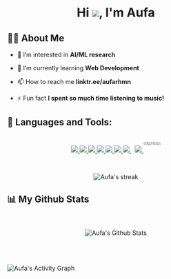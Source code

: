 <h1 align="center">Hi <img src="https://raw.githubusercontent.com/MartinHeinz/MartinHeinz/master/wave.gif" width="30px">, I'm Aufa</h1>

## 🙋‍♂️ About Me

- 🔭 I’m interested in **AI/ML research** 

- 🌱 I’m currently learning **Web Development**

- 📫 How to reach me **linktr.ee/aufarhmn**

- ⚡ Fun fact **I spent so much time listening to music!**

## 🚀 Languages and Tools:

<p align="center"> 
    <a href="https://www.cplusplus.com/" target="_blank"> <img src="https://upload.wikimedia.org/wikipedia/commons/thumb/1/18/C_Programming_Language.svg/1200px-C_Programming_Language.svg.png" style="width:40px"/> </a>
    <a href="https://www.cplusplus.com/" target="_blank"> <img src="https://glints.com/id/lowongan/wp-content/uploads/2021/01/c-commons-wikimedia-org.png" style="width:40px"/> </a>
    <a href="https://reactjs.org/" target="_blank"> <img src="https://img.icons8.com/color/48/000000/react-native.png"/> </a>
    <a href="https://www.w3.org/html/" target="_blank"> <img src="https://img.icons8.com/color/48/000000/html-5.png"/> </a> 
    <a href="https://www.w3schools.com/css/" target="_blank"> <img src="https://img.icons8.com/color/48/000000/css3.png"/> </a> 
    <a href="https://www.python.org" target="_blank"> <img src="https://img.icons8.com/color/48/000000/python.png"/> </a> 
    <a style="padding-right:8px;" href="https://nodejs.org" target="_blank"> <img src="https://img.icons8.com/color/48/000000/nodejs.png"/> </a>   
    <a href="https://git-scm.com/" target="_blank"> <img src="https://img.icons8.com/color/48/000000/git.png"/> </a> 
    <a href="https://expressjs.com" target="_blank"> <img src="https://raw.githubusercontent.com/devicons/devicon/master/icons/express/express-original-wordmark.svg" alt="express" width="40" height="40"/> </a>
</p>

<!-- [![React Badge](https://img.shields.io/badge/-React-61DBFB?style=for-the-badge&labelColor=black&logo=react&logoColor=61DBFB)](#)  [![Javascript Badge](https://img.shields.io/badge/-Javascript-F0DB4F?style=for-the-badge&labelColor=black&logo=javascript&logoColor=F0DB4F)](#) [![Typescript Badge](https://img.shields.io/badge/-Typescript-007acc?style=for-the-badge&labelColor=black&logo=typescript&logoColor=007acc)](#) [![Nodejs Badge](https://img.shields.io/badge/-Nodejs-3C873A?style=for-the-badge&labelColor=black&logo=node.js&logoColor=3C873A)](#) [![GraphQL Badge](https://img.shields.io/badge/-GraphQl-e535ab?style=for-the-badge&labelColor=black&logo=node.js&logoColor=e535ab)](#) -->
<br/>

<p align="center">
        <img title="🔥 Get streak stats for your profile at git.io/streak-stats" alt="Aufa's streak" src="https://github-readme-streak-stats.herokuapp.com/?user=aufarhmn&theme=black-ice&hide_border=true&stroke=0000&background=060A0CD0"/>
    </a>
</p>

## 📊 My Github Stats

  <br/>
  <p align="center">
    <img alt="Aufa's Github Stats" src="https://github-readme-stats.vercel.app/api?username=aufarhmn&show_icons=true&count_private=true&theme=react&hide_border=true&bg_color=0D1117" /></a>
  </p>
  <br/>
<br/>
<br/>
<img alt="Aufa's Activity Graph" src="https://activity-graph.herokuapp.com/graph?username=aufarhmn&bg_color=0D1117&color=5BCDEC&line=5BCDEC&point=FFFFFF&hide_border=true" /></a>